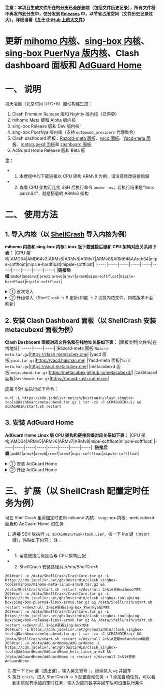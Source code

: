 **注意：本项目生成文件所在的分支已全部删除（包括文件历史记录），所有文件将不再发布到分支中，仅分发到 [Releases](https://github.com/DustinWin/clash_singbox-tools/releases) 中，以节省占用空间（文件历史记录过大），详细请看《[关于 GitHub 上的大文件](https://docs.github.com/zh/repositories/working-with-files/managing-large-files/about-large-files-on-github)》**

# 更新 [mihomo 内核](https://github.com/MetaCubeX/mihomo)、[sing-box 内核](https://github.com/SagerNet/sing-box)、[sing-box PuerNya 版内核](https://github.com/PuerNya/sing-box/tree/building)、Clash dashboard 面板和 [AdGuard Home](https://github.com/AdguardTeam/AdGuardHome)
# 一、 说明
每天凌晨（北京时间 UTC+8）自动构建生成：
1. Clash Premium Release 版和 Nightly 版[内核](https://github.com/DustinWin/clash_singbox-tools/releases/tag/Clash-Premium)（已停更）
2. mihomo Meta 版和 Alpha 版内核
3. sing-box Release 版和 Dev 版内核
4. sing-box PuerNya 版内核（支持 `outbound_providers` 代理集合）
5. Clash dashboard 面板：[Razord-meta 面板](https://github.com/MetaCubeX/Razord-meta)、[yacd 面板](https://github.com/haishanh/yacd)、[Yacd-meta 面板](https://github.com/MetaCubeX/Yacd-meta)、[metacubexd 面板](https://github.com/MetaCubeX/metacubexd)和 [zashboard 面板](https://github.com/Zephyruso/zashboard)
6. AdGuard Home Release 版和 Beta 版

**注：**
- 1. 本教程中的下载链接以 CPU 架构 ARMv8 为例，请注意修改链接后缀
- 2. 查看 CPU 架构可连接 SSH 后执行命令 `uname -ms`，若执行结果是“linux aarch64”，就是搭载的 ARMv8 架构

# 二、 使用方法
## 1. 导入内核（以 [ShellCrash](https://github.com/juewuy/ShellCrash) 导入内核为例）
**mihomo 内核和 sing-box 内核 Linux 版下载链接后缀和 CPU 架构对应关系如下表：**
|CPU 架构|AMD64|AMD64v3|ARMv5|ARMv6|ARMv7|ARMv8&ARM64&AArch64|mips-softfloat|mipsle-hardfloat|mipsle-softfloat|
|-----|-----|-----|-----|-----|-----|:---:|-----|-----|-----|
|**链接后缀**|`amd64`|`amd64v3`|`armv5`|`armv6`|`armv7`|`armv8`|`mips-softfloat`|`mipsle-hardfloat`|`mipsle-softfloat`|

<details>
<summary>① 首次导入</summary>

连接 SSH 后执行如下命令：
```
# mihomo 内核 Meta 版
curl -L https://cdn.jsdelivr.net/gh/DustinWin/clash_singbox-tools@mihomo/mihomo-meta-linux-armv8.tar.gz | tar -zx -C /tmp/ && crash
# mihomo 内核 Alpha 版
curl -L https://cdn.jsdelivr.net/gh/DustinWin/clash_singbox-tools@mihomo/mihomo-alpha-linux-armv8.tar.gz | tar -zx -C /tmp/ && crash
# sing-box 内核 PuerNya 版
curl -L https://cdn.jsdelivr.net/gh/DustinWin/clash_singbox-tools@sing-box/sing-box-puernya-linux-armv8.tar.gz | tar -zx -C /tmp/ && crash
# sing-box 内核 Release 版
curl -L https://cdn.jsdelivr.net/gh/DustinWin/clash_singbox-tools@sing-box/sing-box-release-linux-armv8.tar.gz | tar -zx -C /tmp/ && crash
# sing-box 内核 Dev 版
curl -L https://cdn.jsdelivr.net/gh/DustinWin/clash_singbox-tools@sing-box/sing-box-dev-linux-armv8.tar.gz | tar -zx -C /tmp/ && crash
```
此时脚本会自动“发现可用的内核文件”，选择 1 加载，后选择对应的内核  
</details>
<details>
<summary>② 升级导入（ShellCrash -> 9 更新/卸载 -> 2 切换内核文件，内核版本不会刷新）</summary>

连接 SSH 后执行如下命令：
```
# mihomo 内核 Meta 版
curl -o $CRASHDIR/CrashCore.tar.gz -L https://cdn.jsdelivr.net/gh/DustinWin/clash_singbox-tools@mihomo/mihomo-meta-linux-armv8.tar.gz && $CRASHDIR/start.sh restart
# mihomo 内核 Alpha 版
curl -o $CRASHDIR/CrashCore.tar.gz -L https://cdn.jsdelivr.net/gh/DustinWin/clash_singbox-tools@mihomo/mihomo-alpha-linux-armv8.tar.gz && $CRASHDIR/start.sh restart
# sing-box 内核 PuerNya 版
curl -o $CRASHDIR/CrashCore.tar.gz -L https://cdn.jsdelivr.net/gh/DustinWin/clash_singbox-tools@sing-box/sing-box-puernya-linux-armv8.tar.gz && $CRASHDIR/start.sh restart
# sing-box 内核 Release 版
curl -o $CRASHDIR/CrashCore.tar.gz -L https://cdn.jsdelivr.net/gh/DustinWin/clash_singbox-tools/@sing-box/sing-box-release-linux-armv8.tar.gz && $CRASHDIR/start.sh restart
# sing-box 内核 Dev 版
curl -o $CRASHDIR/CrashCore.tar.gz -L https://cdn.jsdelivr.net/gh/DustinWin/clash_singbox-tools@sing-box/sing-box-dev-linux-armv8.tar.gz && $CRASHDIR/start.sh restart
```
</details>

## 2. 安装 Clash Dashboard 面板（以 ShellCrash 安装 metacubexd 面板为例）
**Clash Dashboard 面板对应文件名和在线地址关系如下表：**
|面板类型|文件名|在线地址|
|-----|-----|-----|
|Razord-meta 面板|`Razord-meta.tar.gz`|<https://clash.metacubex.one>|
|yacd 面板|`yacd.tar.gz`|<https://yacd.haishan.me>|
|Yacd-meta 面板|`Yacd-meta.tar.gz`|<https://yacd.metacubex.one>|
|metacubexd 面板|`metacubexd.tar.gz`|<https://metacubex.github.io/metacubexd/>|
|zashboard 面板|`zashboard.tar.gz`|<https://board.zash.run.place>|

连接 SSH 后执行如下命令：
```
curl -L https://cdn.jsdelivr.net/gh/DustinWin/clash_singbox-tools@Dashboard/metacubexd.tar.gz | tar -zx -C $CRASHDIR/ui/ && $CRASHDIR/start.sh restart
```
## 3. 安装 AdGuard Home
**AdGuard Home Linux 版 CPU 架构和链接后缀对应关系如下表：**
|CPU 架构|AMD64|ARMv5|ARMv6|ARMv7|ARMv8|mips-softfloat|mipsle-softfloat|
|-----|-----|-----|-----|-----|-----|-----|-----|
|**链接后缀**|`amd64`|`armv5`|`armv6`|`armv7`|`armv8`|`mips-softfloat`|`mipsle-softfloat`|

<details>
<summary>① 安装 AdGuard Home</summary>

连接 SSH 后执行如下命令：
```
mkdir -p /data/AdGuardHome
# AdGuard Home Release 版
curl -o /data/AdGuardHome/AdGuardHome -L https://cdn.jsdelivr.net/gh/DustinWin/clash_singbox-tools@AdGuardHome/AdGuardHome_release_linux_armv8
# AdGuard Home Beta 版
curl -o /data/AdGuardHome/AdGuardHome -L https://cdn.jsdelivr.net/gh/DustinWin/clash_singbox-tools@AdGuardHome/AdGuardHome_beta_linux_armv8
chmod +x /data/AdGuardHome/AdGuardHome
/data/AdGuardHome/AdGuardHome -s install
/data/AdGuardHome/AdGuardHome -s start
```
</details>
<details>
<summary>② 升级 AdGuard Home</summary>

连接 SSH 后执行如下命令：
```
# AdGuard Home Release 版
curl -o /data/AdGuardHome/AdGuardHome -L https://ghgo.xyz/https://github.com/DustinWin/clash_singbox-tools/releases/download/AdGuardHome/AdGuardHome_release_linux_armv8
# AdGuard Home Beta 版
curl -o /data/AdGuardHome/AdGuardHome -L https://ghgo.xyz/https://github.com/DustinWin/clash_singbox-tools/releases/download/AdGuardHome/AdGuardHome_beta_linux_armv8
/data/AdGuardHome/AdGuardHome -s restart
```
</details>

# 三、 扩展（以 ShellCrash 配置定时任务为例）
可在 ShellCrash 里添加定时更新 mihomo 内核、sing-box 内核、metacubexd 面板和 AdGuard Home 的任务
1. 连接 SSH 后执行 `vi $CRASHDIR/task/task.user`，按一下 Ins 键（Insert 键），粘贴如下内容：
注：
- 1. 留意链接后缀是否与 CPU 架构匹配
- 2. ShellCrash 安装路径为 */data/ShellCrash*

```
201#curl -o /data/ShellCrash/CrashCore.tar.gz -L https://cdn.jsdelivr.net/gh/DustinWin/clash_singbox-tools@mihomo/mihomo-meta-linux-armv8.tar.gz && /data/ShellCrash/start.sh restart >/dev/null 2>&1#更新mihomo内核
202#curl -o /data/ShellCrash/CrashCore.tar.gz -L https://cdn.jsdelivr.net/gh/DustinWin/clash_singbox-tools@sing-box/sing-box-puernya-linux-armv8.tar.gz && /data/ShellCrash/start.sh restart >/dev/null 2>&1#更新sing-box_PuerNya版内核
203#curl -o /data/ShellCrash/CrashCore.tar.gz -L https://cdn.jsdelivr.net/gh/DustinWin/clash_singbox-tools@sing-box/sing-box-release-linux-armv8.tar.gz && /data/ShellCrash/start.sh restart >/dev/null 2>&1#更新sing-box内核
204#curl -L https://cdn.jsdelivr.net/gh/DustinWin/clash_singbox-tools@Dashboard/metacubexd.tar.gz | tar -zx -C $CRASHDIR/ui/ && /data/ShellCrash/start.sh restart >/dev/null 2>&1#更新metacubexd面板
205#curl -o /data/AdGuardHome/AdGuardHome -L https://cdn.jsdelivr.net/gh/DustinWin/clash_singbox-tools@AdGuardHome/AdGuardHome_beta_linux_armv8 && /data/AdGuardHome/AdGuardHome -s restart >/dev/null 2>&1#更新AdGuardHome
```
2. 按一下 Esc 键（退出键），输入英文冒号 `:`，继续输入 `wq` 并回车
3. 执行 `crash`，进入 ShellCrash -> 5 配置自动任务 -> 1 添加自动任务，可以看到末尾就有添加的定时任务，输入对应的数字并回车后可设置执行条件
